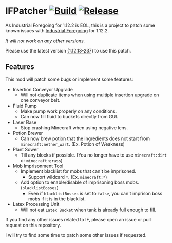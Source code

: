 # IFPatcher [![Build](https://github.com/eve0415/IFPatcher/actions/workflows/build.yml/badge.svg)](https://github.com/eve0415/IFPatcher/actions/workflows/build.yml) [![Release](https://img.shields.io/github/v/release/eve0415/IFPatcher)](https://github.com/eve0415/IFPatcher/releases/latest)

As Industrial Foregoing for 1.12.2 is EOL, this is a project to patch some known issues
with [Industrial Foregoing](https://www.curseforge.com/minecraft/mc-mods/industrial-foregoing) for 1.12.2.

*It will not work on any other versions.*

Please use the latest
version [(1.12.13-237)](https://www.curseforge.com/minecraft/mc-mods/industrial-foregoing/files/2745321) to use this
patch.

## Features

This mod will patch some bugs or implement some features:

- Insertion Conveyor Upgrade
    - Will not duplicate items when using multiple insertion upgrade on one conveyor belt.
- Fluid Pump
    - Make pump work properly on any conditions.
    - Can now fill fluid to buckets directly from GUI.
- Laser Base
    - Stop crashing Minecraft when using negative lens.
- Potion Brewer
    - Can now brew potion that the ingredients does not start from `minecraft:nether_wart`. (Ex. Potion of Weakness)
- Plant Sower
    - Till any blocks if possible. (You no longer have to use `minecraft:dirt` or `minecraft:grass`)
- Mob Imprisonment Tool
    - Implement blacklist for mobs that can't be imprisoned.
        - Support wildcard `*`. (Ex. `minecraft:*`)
    - Add option to enable/disable of imprisoning boss mobs. (`blacklistBosses`)
        - Even if `blacklistBosses` is set to `false`, you can't imprison boss mobs if it is in the blacklist.
- Latex Processing Unit
    - Will not eat `Latex Bucket` when tank is already full enough to fill.

If you find any other issues related to IF, please open an issue or pull request on this repository.

I will try to find some time to patch some other issues if requested.
